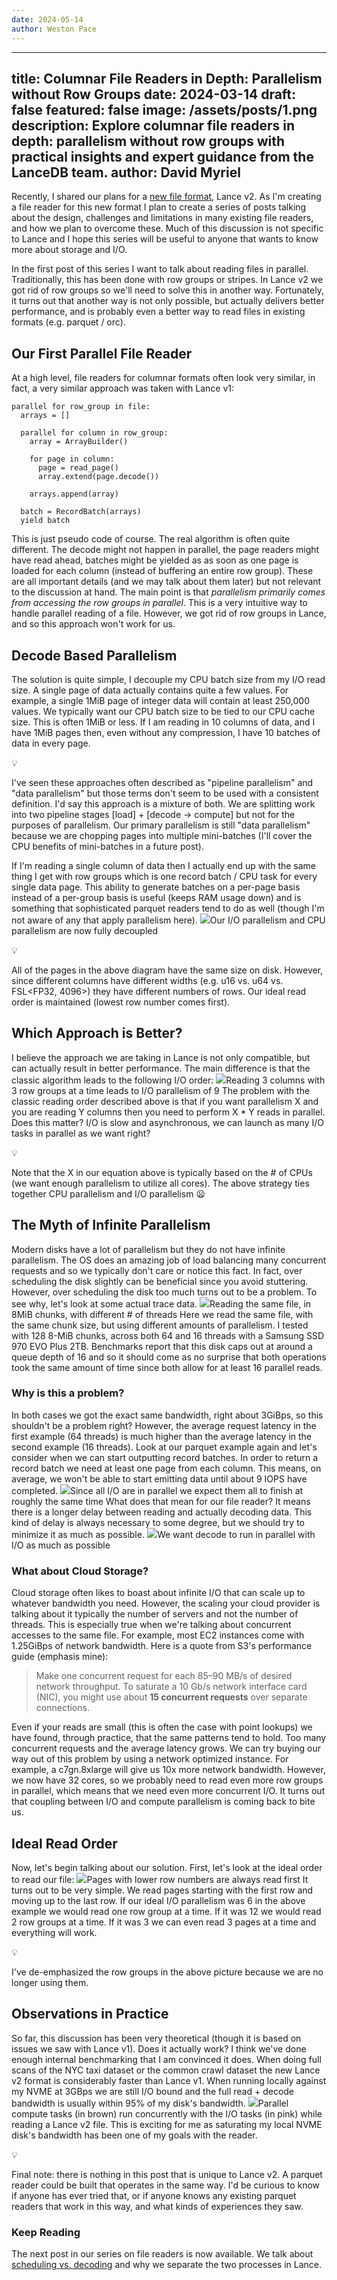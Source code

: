 ```yaml
---
date: 2024-05-14
author: Weston Pace
---
```

---
title: Columnar File Readers in Depth: Parallelism without Row Groups
date: 2024-03-14
draft: false
featured: false
image: /assets/posts/1.png
description: Explore columnar file readers in depth: parallelism without row groups with practical insights and expert guidance from the LanceDB team.
author: David Myriel
---

Recently, I shared our plans for a [new file format](__GHOST_URL__/lance-v2/), Lance v2. As I'm creating a file reader for this new format I plan to create a series of posts talking about the design, challenges and limitations in many existing file readers, and how we plan to overcome these.  Much of this discussion is not specific to Lance and I hope this series will be useful to anyone that wants to know more about storage and I/O.

In the first post of this series I want to talk about reading files in parallel.  Traditionally, this has been done with row groups or stripes.  In Lance v2 we got rid of row groups so we'll need to solve this in another way.  Fortunately, it turns out that another way is not only possible, but actually delivers better performance, and is probably even a better way to read files in existing formats (e.g. parquet / orc).

## Our First Parallel File Reader

At a high level, file readers for columnar formats often look very similar, in fact, a very similar approach was taken with Lance v1:

    parallel for row_group in file:
      arrays = []
      
      parallel for column in row_group:
        array = ArrayBuilder()
        
        for page in column:
          page = read_page()
          array.extend(page.decode())
          
        arrays.append(array)
        
      batch = RecordBatch(arrays)
      yield batch
          

This is just pseudo code of course.  The real algorithm is often quite different.  The decode might not happen in parallel, the page readers might have read ahead, batches might be yielded as as soon as one page is loaded for each column (instead of buffering an entire row group).  These are all important details (and we may talk about them later) but not relevant to the discussion at hand.  The main point is that *parallelism primarily comes from accessing the row groups in parallel*.  This is a very intuitive way to handle parallel reading of a file.  However, we got rid of row groups in Lance, and so this approach won't work for us.

## Decode Based Parallelism

The solution is quite simple, I decouple my CPU batch size from my I/O read size.  A single page of data actually contains quite a few values.  For example, a single 1MiB page of integer data will contain at least 250,000 values.  We typically want our CPU batch size to be tied to our CPU cache size.  This is often 1MiB or less.  If I am reading in 10 columns of data, and I have 1MiB pages then, even without any compression, I have 10 batches of data in every page.

💡

I've seen these approaches often described as "pipeline parallelism" and "data parallelism" but those terms don't seem to be used with a consistent definition. I'd say this approach is a mixture of both. We are splitting work into two pipeline stages [load] + [decode -> compute] but not for the purposes of parallelism. Our primary parallelism is still "data parallelism" because we are chopping pages into multiple mini-batches (I'll cover the CPU benefits of mini-batches in a future post).

If I'm reading a single column of data then I actually end up with the same thing I get with row groups which is one record batch / CPU task for every single data page.  This ability to generate batches on a per-page basis instead of a per-group basis is useful (keeps RAM usage down) and is something that sophisticated parquet readers tend to do as well (though I'm not aware of any that apply parallelism here).
![](__GHOST_URL__/content/images/2024/05/Decode-Based-Parallelism-1--1.png)Our I/O parallelism and CPU parallelism are now fully decoupled

💡

All of the pages in the above diagram have the same size on disk. However, since different columns have different widths (e.g. u16 vs. u64 vs. FSL<FP32, 4096>) they have different numbers of rows. Our ideal read order is maintained (lowest row number comes first).

## Which Approach is Better?

I believe the approach we are taking in Lance is not only compatible, but can actually result in better performance.  The main difference is that the classic algorithm leads to the following I/O order:
![](__GHOST_URL__/content/images/2024/05/Classic-I-O-Order-1-.png)Reading 3 columns with 3 row groups at a time leads to I/O parallelism of 9
The problem with the classic reading order described above is that if you want parallelism X and you are reading Y columns then you need to perform X * Y reads in parallel.  Does this matter?  I/O is slow and asynchronous, we can launch as many I/O tasks in parallel as we want right?

💡

Note that the X in our equation above is typically based on the # of CPUs (we want enough parallelism to utilize all cores). The above strategy ties together CPU parallelism and I/O parallelism 😦

## The Myth of Infinite Parallelism

Modern disks have a lot of parallelism but they do not have infinite parallelism.  The OS does an amazing job of load balancing many concurrent requests and so we typically don't care or notice this fact.  In fact, over scheduling the disk slightly can be beneficial since you avoid stuttering.  However, over scheduling the disk too much turns out to be a problem.  To see why, let's look at some actual trace data.
![](__GHOST_URL__/content/images/2024/05/image-1.png)Reading the same file, in 8MiB chunks, with different # of threads
Here we read the same file, with the same chunk size, but using different amounts of parallelism.  I tested with 128 8-MiB chunks, across both 64 and 16 threads with a Samsung SSD 970 EVO Plus 2TB.  Benchmarks report that this disk caps out at around a queue depth of 16 and so it should come as no surprise that both operations took the same amount of time since both allow for at least 16 parallel reads.

### Why is this a problem?

In both cases we got the exact same bandwidth, right about 3GiBps, so this shouldn't be a problem right?  However, the average request latency in the first example (64 threads) is much higher than the average latency in the second example (16 threads).  Look at our parquet example again and let's consider when we can start outputting record batches.  In order to return a record batch we need at least one page from each column.  This means, on average, we won't be able to start emitting data until about 9 IOPS have completed.
![](__GHOST_URL__/content/images/2024/05/Classic-I-O-Order-with-focus-1-.png)Since all I/O are in parallel we expect them all to finish at roughly the same time
What does that mean for our file reader?  It means there is a longer delay between reading and actually decoding data.  This kind of delay is always necessary to some degree, but we should try to minimize it as much as possible.
![](__GHOST_URL__/content/images/2024/05/Staggered-Decode.png)We want decode to run in parallel with I/O as much as possible
### What about Cloud Storage?

Cloud storage often likes to boast about infinite I/O that can scale up to whatever bandwidth you need.  However, the scaling your cloud provider is talking about it typically the number of servers and not the number of threads.  This is especially true when we're talking about concurrent accesses to the same file.  For example, most EC2 instances come with 1.25GiBps of network bandwidth.  Here is a quote from S3's performance guide (emphasis mine):

> Make one concurrent request for each 85–90 MB/s of desired network throughput. To saturate a 10 Gb/s network interface card (NIC), you might use about **15 concurrent requests** over separate connections.

Even if your reads are small (this is often the case with point lookups) we have found, through practice, that the same patterns tend to hold.  Too many concurrent requests and the average latency grows.  We can try buying our way out of this problem by using a network optimized instance.  For example, a c7gn.8xlarge will give us 10x more network bandwidth.  However, we now have 32 cores, so we probably need to read even more row groups in parallel, which means that we need even more concurrent I/O.  It turns out that coupling between I/O and compute parallelism is coming back to bite us.

## Ideal Read Order

Now, let's begin talking about our solution.  First, let's look at the ideal order to read our file:
![](__GHOST_URL__/content/images/2024/05/Better-I-O-Order.png)Pages with lower row numbers are always read first
It turns out to be very simple.  We read pages starting with the first row and moving up to the last row.  If our ideal I/O parallelism was 6 in the above example we would read one row group at a time.  If it was 12 we would read 2 row groups at a time.  If it was 3 we can even read 3 pages at a time and everything will work.

💡

I've de-emphasized the row groups in the above picture because we are no longer using them.

## Observations in Practice

So far, this discussion has been very theoretical (though it is based on issues we saw with Lance v1).  Does it actually work?  I think we've done enough internal benchmarking that I am convinced it does.  When doing full scans of the NYC taxi dataset or the common crawl dataset the new Lance v2 format is considerably faster than Lance v1.  When running locally against my NVME at 3GBps we are still I/O bound and the full read + decode bandwidth is usually within 95% of my disk's bandwidth.
![](__GHOST_URL__/content/images/2024/05/image-2.png)Parallel compute tasks (in brown) run concurrently with the I/O tasks (in pink) while reading a Lance v2 file.
 This is exciting for me as saturating my local NVME disk's bandwidth has been one of my goals with the reader.

💡

Final note: there is nothing in this post that is unique to Lance v2. A parquet reader could be built that operates in the same way. I'd be curious to know if anyone has ever tried that, or if anyone knows any existing parquet readers that work in this way, and what kinds of experiences they saw.

### Keep Reading

The next post in our series on file readers is now available.  We talk about [scheduling vs. decoding](__GHOST_URL__/splitting-scheduling-from-decoding/) and why we separate the two processes in Lance.

